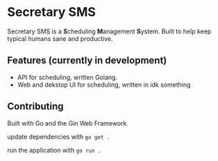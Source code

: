 # Secretary SMS
Secretary SMS is a **S**cheduling **M**anagement **S**ystem. Built to help keep typical humans sane and productive.

## Features (currently in development)
- API for scheduling, written Golang.
- Web and dekstop UI for scheduling, written in idk something


## Contributing
Built with Go and the Gin Web Framework.

update dependencies with `go get .` 

run the application with `go run .`